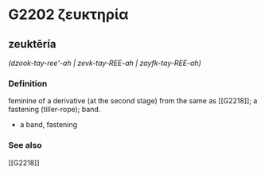 # G2202 ζευκτηρία

## zeuktēría

_(dzook-tay-ree'-ah | zevk-tay-REE-ah | zayfk-tay-REE-ah)_

### Definition

feminine of a derivative (at the second stage) from the same as [[G2218]]; a fastening (tiller-rope); band.

- a band, fastening

### See also

[[G2218]]

